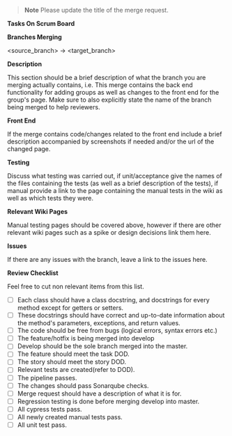 > **Note** Please update the title of the merge request.

**Tasks On Scrum Board**

**Branches Merging**

<source_branch> -> <target_branch>

**Description**

This section should be a brief description of what the branch you are merging actually contains, i.e. This merge contains the back end functionality for adding groups as well as changes to the front end for the group's page. Make sure to also explicitly state the name of the branch being merged to help reviewers.

**Front End**

If the merge contains code/changes related to the front end include a brief description accompanied by screenshots if needed and/or the url of the changed page. 

**Testing**

Discuss what testing was carried out, if unit/acceptance give the names of the files containing the tests (as well as a brief description of the tests), if manual provide a link to the page containing the manual tests in the wiki as well as which tests they were.

**Relevant Wiki Pages**

Manual testing pages should be covered above, however if there are other relevant wiki pages such as a spike or design decisions link them here.

**Issues**

If there are any issues with the branch, leave a link to the issues here.

**Review Checklist**

Feel free to cut non relevant items from this list.
- [ ] Each class should have a class docstring, and docstrings for every method except for getters or setters.
- [ ] These docstrings should have correct and up-to-date information about the method's parameters, exceptions, and return values.
- [ ] The code should be free from bugs (logical errors, syntax errors etc.)
- [ ] The feature/hotfix is being merged into develop
- [ ] Develop should be the sole branch merged into the master.
- [ ] The feature should meet the task DOD.
- [ ] The story should meet the story DOD.
- [ ] Relevant tests are created(refer to DOD).
- [ ] The pipeline passes.
- [ ] The changes should pass Sonarqube checks.
- [ ] Merge request should have a description of what it is for.
- [ ] Regression testing is done before merging develop into master.
- [ ] All cypress tests pass.
- [ ] All newly created manual tests pass.
- [ ] All unit test pass.
